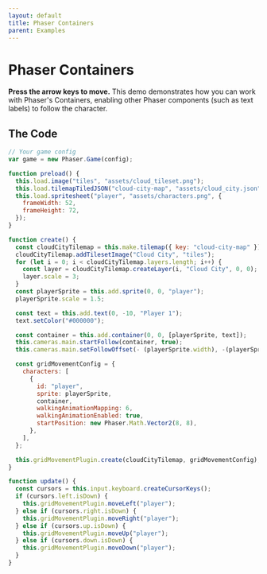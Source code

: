 ```yaml
---
layout: default
title: Phaser Containers
parent: Examples
---
```


# Phaser Containers

**Press the arrow keys to move.** This demo demonstrates how you can work with Phaser's Containers, enabling other Phaser components (such as text labels) to follow the character.

<div id="game"></div>

<script src="js/phaser.min.js"></script>
<script src="js/pgmp.min.js"></script>
<script src="js/getBasicConfig.js"></script>

<script>
const config = getBasicConfig(preload, create, update);
var game = new Phaser.Game(config);

function preload() {
    this.load.image("tiles", "assets/cloud_tileset.png");
    this.load.tilemapTiledJSON("cloud-city-map", "assets/cloud_city.json");
    this.load.spritesheet("player", "assets/characters.png", {
        frameWidth: 52,
        frameHeight: 72,
    });
}

function create() {
    const cloudCityTilemap = this.make.tilemap({ key: "cloud-city-map" });
    cloudCityTilemap.addTilesetImage("Cloud City", "tiles");
    for (let i = 0; i < cloudCityTilemap.layers.length; i++) {
        const layer = cloudCityTilemap.createLayer(i, "Cloud City", 0, 0);
        layer.scale = 3;
    }
    const playerSprite = this.add.sprite(0, 0, "player");
    playerSprite.scale = 1.5;

    const text = this.add.text(0, -10, 'Player 1');
    text.setColor('#000000');

    const container = this.add.container(0, 0, [ playerSprite, text]);
    this.cameras.main.startFollow(container, true);
    this.cameras.main.setFollowOffset(- (playerSprite.width), -(playerSprite.height));

    const gridMovementConfig = {
        characters: [
            {
                id: "player",
                sprite: playerSprite,
                container,
                walkingAnimationMapping: 6,
                walkingAnimationEnabled: true,
                startPosition: new Phaser.Math.Vector2(8, 8),
            },
        ],
    };

    this.gridMovementPlugin.create(cloudCityTilemap, gridMovementConfig);
}

function update() {
    const cursors = this.input.keyboard.createCursorKeys();
    if (cursors.left.isDown) {
        this.gridMovementPlugin.moveLeft("player");
    } else if (cursors.right.isDown) {
        this.gridMovementPlugin.moveRight("player");
    } else if (cursors.up.isDown) {
        this.gridMovementPlugin.moveUp("player");
    } else if (cursors.down.isDown) {
        this.gridMovementPlugin.moveDown("player");
    }
}
</script>

## The Code

```javascript
// Your game config
var game = new Phaser.Game(config);

function preload() {
  this.load.image("tiles", "assets/cloud_tileset.png");
  this.load.tilemapTiledJSON("cloud-city-map", "assets/cloud_city.json");
  this.load.spritesheet("player", "assets/characters.png", {
    frameWidth: 52,
    frameHeight: 72,
  });
}

function create() {
  const cloudCityTilemap = this.make.tilemap({ key: "cloud-city-map" });
  cloudCityTilemap.addTilesetImage("Cloud City", "tiles");
  for (let i = 0; i < cloudCityTilemap.layers.length; i++) {
    const layer = cloudCityTilemap.createLayer(i, "Cloud City", 0, 0);
    layer.scale = 3;
  }
  const playerSprite = this.add.sprite(0, 0, "player");
  playerSprite.scale = 1.5;

  const text = this.add.text(0, -10, "Player 1");
  text.setColor("#000000");

  const container = this.add.container(0, 0, [playerSprite, text]);
  this.cameras.main.startFollow(container, true);
  this.cameras.main.setFollowOffset(- (playerSprite.width), -(playerSprite.height));

  const gridMovementConfig = {
    characters: [
      {
        id: "player",
        sprite: playerSprite,
        container,
        walkingAnimationMapping: 6,
        walkingAnimationEnabled: true,
        startPosition: new Phaser.Math.Vector2(8, 8),
      },
    ],
  };

  this.gridMovementPlugin.create(cloudCityTilemap, gridMovementConfig);
}

function update() {
  const cursors = this.input.keyboard.createCursorKeys();
  if (cursors.left.isDown) {
    this.gridMovementPlugin.moveLeft("player");
  } else if (cursors.right.isDown) {
    this.gridMovementPlugin.moveRight("player");
  } else if (cursors.up.isDown) {
    this.gridMovementPlugin.moveUp("player");
  } else if (cursors.down.isDown) {
    this.gridMovementPlugin.moveDown("player");
  }
}
```
